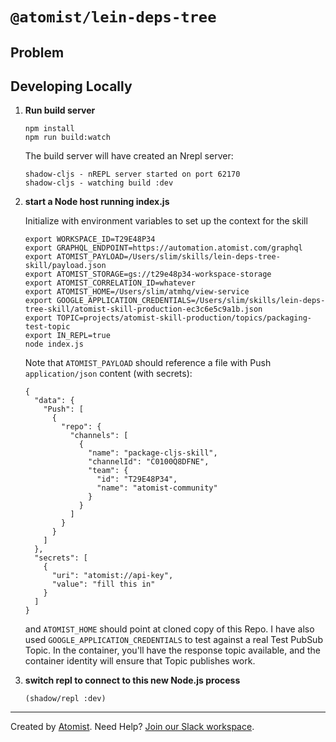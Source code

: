 # `@atomist/lein-deps-tree`

## Problem

## Developing Locally

1.  **Run build server**

    ```
    npm install
    npm run build:watch
    ```

    The build server will have created an Nrepl server:
    
    ```
    shadow-cljs - nREPL server started on port 62170
    shadow-cljs - watching build :dev
    ```

3.  **start a Node host running index.js**

    Initialize with environment variables to set up the context for the skill
    
    ```
    export WORKSPACE_ID=T29E48P34
    export GRAPHQL_ENDPOINT=https://automation.atomist.com/graphql
    export ATOMIST_PAYLOAD=/Users/slim/skills/lein-deps-tree-skill/payload.json
    export ATOMIST_STORAGE=gs://t29e48p34-workspace-storage
    export ATOMIST_CORRELATION_ID=whatever
    export ATOMIST_HOME=/Users/slim/atmhq/view-service
    export GOOGLE_APPLICATION_CREDENTIALS=/Users/slim/skills/lein-deps-tree-skill/atomist-skill-production-ec3c6e5c9a1b.json
    export TOPIC=projects/atomist-skill-production/topics/packaging-test-topic
    export IN_REPL=true
    node index.js
    ```
    
    Note that `ATOMIST_PAYLOAD` should reference a file with Push `application/json` content (with secrets):
    
    ```
    {
      "data": {
        "Push": [
          {
            "repo": {
              "channels": [
                {
                  "name": "package-cljs-skill",
                  "channelId": "C0100Q8DFNE",
                  "team": {
                    "id": "T29E48P34",
                    "name": "atomist-community"
                  }
                }
              ]
            }
          }
        ]
      },
      "secrets": [
        {
          "uri": "atomist://api-key",
          "value": "fill this in"
        }
      ]
    }
    ```
    
    and `ATOMIST_HOME` should point at cloned copy of this Repo.  I have also used `GOOGLE_APPLICATION_CREDENTIALS`
    to test against a real Test PubSub Topic.  In the container, you'll have the response topic available, and
    the container identity will ensure that Topic publishes work.

4.  **switch repl to connect to this new Node.js process**

    ```
    (shadow/repl :dev)
    ```

---

Created by [Atomist][atomist].
Need Help?  [Join our Slack workspace][slack].

[atomist]: https://atomist.com/ (Atomist - How Teams Deliver Software)
[slack]: https://join.atomist.com/ (Atomist Community Slack) 
